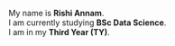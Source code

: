 My name is <strong>Rishi Annam</strong>.<br>
I am currently studying <strong>BSc Data Science</strong>.<br>
I am in my <strong>Third Year (TY)</strong>.<br>
